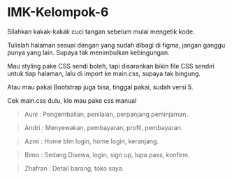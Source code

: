 # IMK-Kelompok-6

Silahkan kakak-kakak cuci tangan sebelum mulai mengetik kode.

Tulislah halaman sesuai dengan yang sudah dibagi di figma, jangan ganggu punya yang lain. Supaya tak menimbulkan kebingungan.

Mau styling pake CSS sendi boleh, tapi disarankan bikin file CSS sendiri untuk tiap halaman, lalu di import ke main.css, supaya tak bingung.

Atau mau pakai Bootstrap juga bisa, tinggal pakai, sudah versi 5.

Cek main.css dulu, klo mau pake css manual

> Auni : Pengembalian, penilaian, perpanjang peminjaman.

> Andri : Menyewakan, pembayaran, profil, pembayaran.

> Azmi : Home blm login, home login, keranjang.

> Bimo : Sedang Disewa, login, sign up, lupa pass, konfirm.

> Zhafran : Detail barang, toko saya.